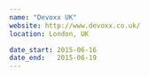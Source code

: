 ```yaml
---
name: "Devoxx UK"
website: http://www.devoxx.co.uk/
location: London, UK

date_start: 2015-06-16
date_end:   2015-06-19
---
```

